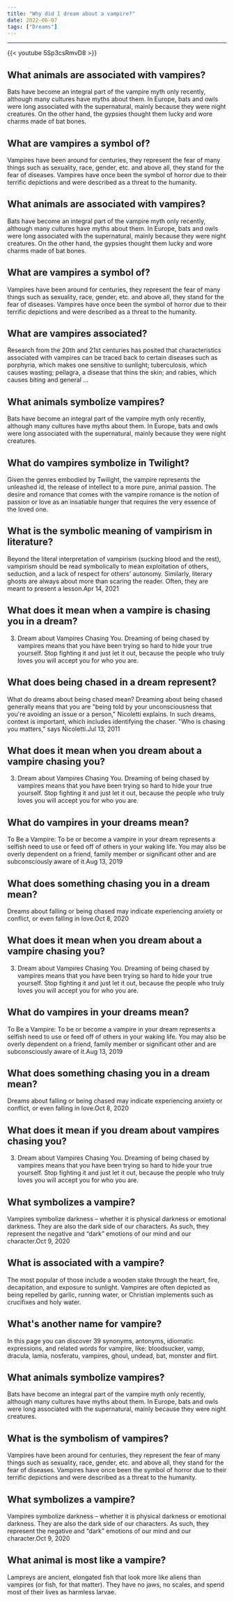 ```yaml
---
title: "Why did I dream about a vampire?"
date: 2022-06-07
tags: ["Dreams"]
---
```


---
{{< youtube 5Sp3csRmvD8 >}}
## What animals are associated with vampires?
Bats have become an integral part of the vampire myth only recently, although many cultures have myths about them. In Europe, bats and owls were long associated with the supernatural, mainly because they were night creatures. On the other hand, the gypsies thought them lucky and wore charms made of bat bones.

## What are vampires a symbol of?
Vampires have been around for centuries, they represent the fear of many things such as sexuality, race, gender, etc. and above all, they stand for the fear of diseases. Vampires have once been the symbol of horror due to their terrific depictions and were described as a threat to the humanity.

## What animals are associated with vampires?
Bats have become an integral part of the vampire myth only recently, although many cultures have myths about them. In Europe, bats and owls were long associated with the supernatural, mainly because they were night creatures. On the other hand, the gypsies thought them lucky and wore charms made of bat bones.

## What are vampires a symbol of?
Vampires have been around for centuries, they represent the fear of many things such as sexuality, race, gender, etc. and above all, they stand for the fear of diseases. Vampires have once been the symbol of horror due to their terrific depictions and were described as a threat to the humanity.

## What are vampires associated?
Research from the 20th and 21st centuries has posited that characteristics associated with vampires can be traced back to certain diseases such as porphyria, which makes one sensitive to sunlight; tuberculosis, which causes wasting; pellagra, a disease that thins the skin; and rabies, which causes biting and general ...

## What animals symbolize vampires?
Bats have become an integral part of the vampire myth only recently, although many cultures have myths about them. In Europe, bats and owls were long associated with the supernatural, mainly because they were night creatures.

## What do vampires symbolize in Twilight?
Given the genres embodied by Twilight, the vampire represents the unleashed id, the release of intellect to a more pure, animal passion. The desire and romance that comes with the vampire romance is the notion of passion or love as an insatiable hunger that requires the very essence of the loved one.

## What is the symbolic meaning of vampirism in literature?
Beyond the literal interpretation of vampirism (sucking blood and the rest), vampirism should be read symbolically to mean exploitation of others, seduction, and a lack of respect for others' autonomy. Similarly, literary ghosts are always about more than scaring the reader. Often, they are meant to present a lesson.Apr 14, 2021

## What does it mean when a vampire is chasing you in a dream?
3. Dream about Vampires Chasing You. Dreaming of being chased by vampires means that you have been trying so hard to hide your true yourself. Stop fighting it and just let it out, because the people who truly loves you will accept you for who you are.

## What does being chased in a dream represent?
What do dreams about being chased mean? Dreaming about being chased generally means that you are "being told by your unconsciousness that you're avoiding an issue or a person," Nicoletti explains. In such dreams, context is important, which includes identifying the chaser. "Who is chasing you matters," says Nicoletti.Jul 13, 2011

## What does it mean when you dream about a vampire chasing you?
3. Dream about Vampires Chasing You. Dreaming of being chased by vampires means that you have been trying so hard to hide your true yourself. Stop fighting it and just let it out, because the people who truly loves you will accept you for who you are.

## What do vampires in your dreams mean?
To Be a Vampire: To be or become a vampire in your dream represents a selfish need to use or feed off of others in your waking life. You may also be overly dependent on a friend, family member or significant other and are subconsciously aware of it.Aug 13, 2019

## What does something chasing you in a dream mean?
Dreams about falling or being chased may indicate experiencing anxiety or conflict, or even falling in love.Oct 8, 2020

## What does it mean when you dream about a vampire chasing you?
3. Dream about Vampires Chasing You. Dreaming of being chased by vampires means that you have been trying so hard to hide your true yourself. Stop fighting it and just let it out, because the people who truly loves you will accept you for who you are.

## What do vampires in your dreams mean?
To Be a Vampire: To be or become a vampire in your dream represents a selfish need to use or feed off of others in your waking life. You may also be overly dependent on a friend, family member or significant other and are subconsciously aware of it.Aug 13, 2019

## What does something chasing you in a dream mean?
Dreams about falling or being chased may indicate experiencing anxiety or conflict, or even falling in love.Oct 8, 2020

## What does it mean if you dream about vampires chasing you?
3. Dream about Vampires Chasing You. Dreaming of being chased by vampires means that you have been trying so hard to hide your true yourself. Stop fighting it and just let it out, because the people who truly loves you will accept you for who you are.

## What symbolizes a vampire?
Vampires symbolize darkness – whether it is physical darkness or emotional darkness. They are also the dark side of our characters. As such, they represent the negative and “dark” emotions of our mind and our character.Oct 9, 2020

## What is associated with a vampire?
The most popular of those include a wooden stake through the heart, fire, decapitation, and exposure to sunlight. Vampires are often depicted as being repelled by garlic, running water, or Christian implements such as crucifixes and holy water.

## What's another name for vampire?
In this page you can discover 39 synonyms, antonyms, idiomatic expressions, and related words for vampire, like: bloodsucker, vamp, dracula, lamia, nosferatu, vampires, ghoul, undead, bat, monster and flirt.

## What animals symbolize vampires?
Bats have become an integral part of the vampire myth only recently, although many cultures have myths about them. In Europe, bats and owls were long associated with the supernatural, mainly because they were night creatures.

## What is the symbolism of vampires?
Vampires have been around for centuries, they represent the fear of many things such as sexuality, race, gender, etc. and above all, they stand for the fear of diseases. Vampires have once been the symbol of horror due to their terrific depictions and were described as a threat to the humanity.

## What symbolizes a vampire?
Vampires symbolize darkness – whether it is physical darkness or emotional darkness. They are also the dark side of our characters. As such, they represent the negative and “dark” emotions of our mind and our character.Oct 9, 2020

## What animal is most like a vampire?
Lampreys are ancient, elongated fish that look more like aliens than vampires (or fish, for that matter). They have no jaws, no scales, and spend most of their lives as harmless larvae.

